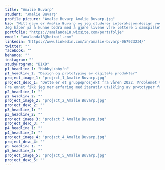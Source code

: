 ```yaml
---
title: "Amalie Buvarp"
student: "Amalie Buvarp"
profile_picture: "Amalie Buvarp_Amalie Buvarp.jpg"
bio: "Mitt navn er Amalie Buvarp og jeg studerer interaksjonsdesign ved NTNU i Gjøvik. Jeg har alltid vært interessert i det kreative og liker å lære om mye forskjellig, noe som er midt i blinken når jeg jobber med ulike prosjekter. Noe som trakk meg mot interaksjonsdesign var kombinasjonen av design og psykologi, hvordan vi mennesker fungerer i møte med verden. Gjennom studiet har jeg lært mye om viktigheten av brukersentrert design, og synes det er et verdifullt fokus i utviklingen av produkter og tjenester. Som designer vil jeg beskrive meg selv som strukturert, løsningsorientert, samarbeidsvillig og nysgjerrig. Noen favorittemner har vært fysisk prototyping, psykologi, tjenestedesign og design og prototyping av digitale produkter. 
Jeg håper på å kunne bidra med å gjøre livene våre lettere i samspillet med forståelige, effektive og tilgjengelige produkter og tjenester. "
portfolio: "https://amalanda18.wixsite.com/portefolje"
email: "amalanda18@hotmail.com"
linkedin: "https://www.linkedin.com/in/amalie-buvarp-067923234/"
twitter: ""
facebook: ""
behance: ""
instagram: ""
studyProgram: "BIXD"
p1_headline_1: "HobbyLobby'n"
p1_headline_2: "Design og prototyping av digitale produkter"
project_image_1: "project_1_Amalie Buvarp.jpg"
project_desc_1: "Dette er et gruppeprosjekt fra våren 2022. Problemet vi skulle løse var å gi studenter en samlet plattform for hobby-tilbud i Gjøvik. Samtidig, et sted å finne inspirasjon til å lære noe nytt på egen hånd, for å kompensere med det begrensede tilbudet. Prosessen innebar intervjuer, prototyping i Balsamiq og Figma, og brukertesting. Vi gikk gjennom tre iterasjoner med prototyping etter funn og tilbakemeldinger fra testingen med studenter. 
Fra emnet fikk jeg mer erfaring med iterativ utvikling av prototyper fra low-fidelity til high-fidelity, og ble bedre kjent med flere verktøy å gjøre dette på. I tillegg lærte jeg flere teknikker for å vurdere brukervennligheten, der Nielsen's kjente 10 brukervennlighetsheuristikker ble benyttet som en god guide i utviklingsprosessen vår."
p2_headline_1: ""
p2_headline_2: ""
project_image_2: "project_2_Amalie Buvarp.jpg"
project_desc_2: ""
p3_headline_1: ""
p3_headline_2: ""
project_image_3: "project_3_Amalie Buvarp.jpg"
project_desc_3: ""
p4_headline_1: ""
p4_headline_2: ""
project_image_4: "project_4_Amalie Buvarp.jpg"
project_desc_4: ""
p5_headline_1: ""
p5_headline_2: ""
project_image_5: "project_5_Amalie Buvarp.jpg"
project_desc_5: ""
---
```

